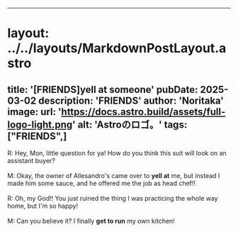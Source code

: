 
---
# layout: ../../layouts/MarkdownPostLayout.astro
title: '[FRIENDS]yell at someone'
pubDate: 2025-03-02
description: 'FRIENDS'
author: 'Noritaka'
image:
    url: 'https://docs.astro.build/assets/full-logo-light.png'
    alt: 'Astroのロゴ。'
tags: ["FRIENDS",]
---

R: Hey, Mon, little question for ya! How do you think this suit will look on an assistant buyer?<br>
<br>
M: Okay, the owner of Allesandro's came over to **yell at** me, but instead I made him some sauce, and he offered me the job as head chef!!<br>
<br>
R: Oh, my God!! You just ruined the thing I was practicing the whole way home, but I'm so happy!<br>
<br>
M: Can you believe it? I finally **get to run** my own kitchen!

